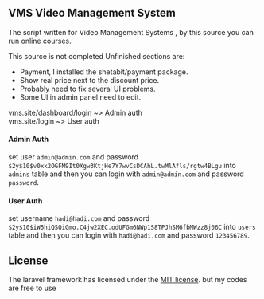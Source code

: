 ## VMS Video Management System

The script written for Video Management Systems ,
by this source you can run online courses.

This source is not completed
Unfinished sections are:

- Payment, I installed the shetabit/payment package. 
- Show real price next to the discount price.
- Probably need to fix several UI problems.  
- Some UI in admin panel need to edit.

vms.site/dashboard/login    ~> Admin auth  
vms.site/login              ~> User auth

#### Admin Auth
set user `admin@admin.com` and password `$2y$10$v0xk2OGFM9It0Xgw3KtjHe7Y7wvCsDCAhL.twMlAfls/rgtw4BLgu`
into `admins` table and then you can login with `admin@admin.com` and password `password`.
  
#### User Auth
set username `hadi@hadi.com` and password `$2y$10$iW5hiQSQiGmo.C4jw2XEC.odUFGm6NWp1S8TPJhSM6fbMWzz8j06C`
into `users` table and then you can login with `hadi@hadi.com` and password `123456789`.

## License
The laravel framework has licensed under the [MIT license](https://opensource.org/licenses/MIT). but my codes are free to use 

